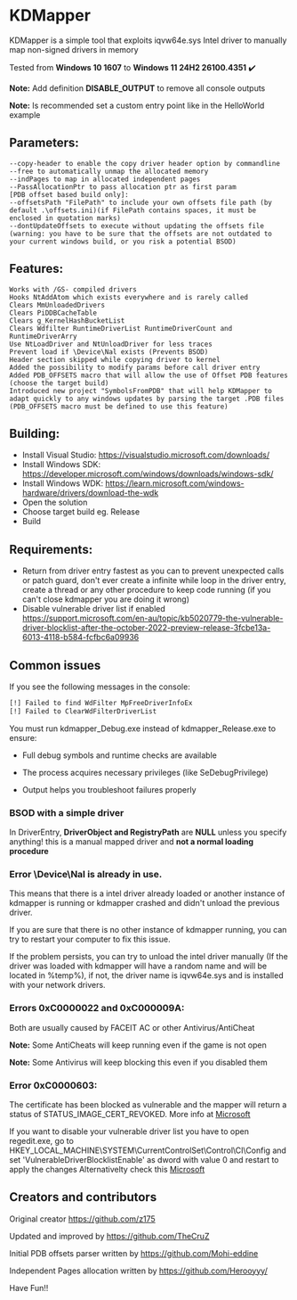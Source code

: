 # KDMapper

KDMapper is a simple tool that exploits iqvw64e.sys Intel driver to manually map non-signed drivers in memory

Tested from **Windows 10 1607** to **Windows 11 24H2 26100.4351** :heavy_check_mark:

**Note:** Add definition **DISABLE_OUTPUT** to remove all console outputs

**Note:** Is recommended set a custom entry point like in the HelloWorld example


## Parameters:

	--copy-header to enable the copy driver header option by commandline
	--free to automatically unmap the allocated memory
	--indPages to map in allocated independent pages
	--PassAllocationPtr to pass allocation ptr as first param
	[PDB offset based build only]:
	--offsetsPath "FilePath" to include your own offsets file path (by default .\offsets.ini)(if FilePath contains spaces, it must be enclosed in quotation marks)
	--dontUpdateOffsets to execute without updating the offsets file (warning: you have to be sure that the offsets are not outdated to your current windows build, or you risk a potential BSOD)
	

## Features:
	
	Works with /GS- compiled drivers
	Hooks NtAddAtom which exists everywhere and is rarely called
	Clears MmUnloadedDrivers
	Clears PiDDBCacheTable
	Clears g_KernelHashBucketList
	Clears Wdfilter RuntimeDriverList RuntimeDriverCount and RuntimeDriverArry
	Use NtLoadDriver and NtUnloadDriver for less traces
	Prevent load if \Device\Nal exists (Prevents BSOD)
	Header section skipped while copying driver to kernel
	Added the possibility to modify params before call driver entry
	Added PDB_OFFSETS macro that will allow the use of Offset PDB features (choose the target build)
	Introduced new project "SymbolsFromPDB" that will help KDMapper to adapt quickly to any windows updates by parsing the target .PDB files (PDB_OFFSETS macro must be defined to use this feature)

## Building:

- Install Visual Studio: https://visualstudio.microsoft.com/downloads/
- Install Windows SDK: https://developer.microsoft.com/windows/downloads/windows-sdk/
- Install Windows WDK: https://learn.microsoft.com/windows-hardware/drivers/download-the-wdk
- Open the solution
- Choose target build eg. Release
- Build

## Requirements:

- Return from driver entry fastest as you can to prevent unexpected calls or patch guard, don't ever create a infinite while loop in the driver entry, create a thread or any other procedure to keep code running (if you can't close kdmapper you are doing it wrong)
- Disable vulnerable driver list if enabled https://support.microsoft.com/en-au/topic/kb5020779-the-vulnerable-driver-blocklist-after-the-october-2022-preview-release-3fcbe13a-6013-4118-b584-fcfbc6a09936

## Common issues

If you see the following messages in the console:

```cmd
[!] Failed to find WdFilter MpFreeDriverInfoEx  
[!] Failed to ClearWdFilterDriverList  
```

You must run kdmapper_Debug.exe instead of kdmapper_Release.exe to ensure:

- Full debug symbols and runtime checks are available

- The process acquires necessary privileges (like SeDebugPrivilege)

- Output helps you troubleshoot failures properly

### BSOD with a simple driver
In DriverEntry, **DriverObject and RegistryPath** are **NULL** unless you specify anything! this is a manual mapped driver and **not a normal loading procedure**

### Error \\Device\\Nal is already in use.

This means that there is a intel driver already loaded or another instance of kdmapper is running or kdmapper crashed and didn't unload the previous driver.

If you are sure that there is no other instance of kdmapper running, you can try to restart your computer to fix this issue.

If the problem persists, you can try to unload the intel driver manually (If the driver was loaded with kdmapper will have a random name and will be located in %temp%), if not, the driver name is iqvw64e.sys and is installed with your network drivers.

### Errors 0xC0000022 and 0xC000009A:

Both are usually caused by FACEIT AC or other Antivirus/AntiCheat

**Note:** Some AntiCheats will keep running even if the game is not open

**Note:** Some Antivirus will keep blocking this even if you disabled them

### Error 0xC0000603:

The certificate has been blocked as vulnerable and the mapper will return a status of STATUS_IMAGE_CERT_REVOKED. More info at [Microsoft](https://support.microsoft.com/en-au/topic/kb5020779-the-vulnerable-driver-blocklist-after-the-october-2022-preview-release-3fcbe13a-6013-4118-b584-fcfbc6a09936)

If you want to disable your vulnerable driver list you have to open regedit.exe, go to HKEY_LOCAL_MACHINE\SYSTEM\CurrentControlSet\Control\CI\Config and set 'VulnerableDriverBlocklistEnable' as dword with value 0 and restart to apply the changes
Alternativelty check this [Microsoft](https://support.microsoft.com/en-us/topic/kb5020779-the-vulnerable-driver-blocklist-after-the-october-2022-preview-release-3fcbe13a-6013-4118-b584-fcfbc6a09936)

## Creators and contributors

Original creator https://github.com/z175

Updated and improved by https://github.com/TheCruZ

Initial PDB offsets parser written by https://github.com/Mohi-eddine

Independent Pages allocation written by https://github.com/Herooyyy/

Have Fun!!
